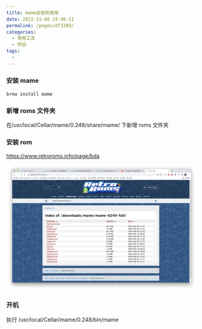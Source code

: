 ```yaml
---
title: mame安装和使用
date: 2022-11-08 23:46:11
permalink: /pages/df3389/
categories:
  - 常用工具
  - 怀旧
tags:
  - 
---
```


### 安装 mame
```sh
brew install mame
```

### 新增 roms 文件夹
在/usr/local/Cellar/mame/0.248/share/mame/ 下新增 roms 文件夹

### 安装 rom
https://www.retroroms.info/page/bda

![](./mame-roms.png)

###  开机
执行 /usr/local/Cellar/mame/0.248/bin/mame



